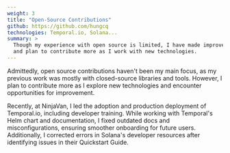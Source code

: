 ```yaml
---
weight: 3
title: "Open-Source Contributions"
github: https://github.com/hungcq
technologies: Temporal.io, Solana...
summary: >
  Though my experience with open source is limited, I have made improvements to Temporal.io and Solana documentation,
  and plan to contribute more as I work with new technologies.
---
```


Admittedly, open source contributions haven't been my main focus,
as my previous work was mostly with closed-source libraries and tools.
However, I plan to contribute more as I explore new technologies and encounter opportunities for improvement.

Recently, at NinjaVan, I led the adoption and production deployment of Temporal.io, including developer training.
While working with Temporal's Helm chart and documentation, I fixed outdated docs and misconfigurations,
ensuring smoother onboarding for future users.
Additionally, I corrected errors in Solana's developer resources after identifying issues in their Quickstart Guide.